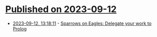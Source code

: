 # [Published on 2023-09-12](index.md)

* [2023-09-12, 13:18:11](https://lobste.rs/s/zbdjdi/sparrows_on_eagles_delegate_your_work) - [Sparrows on Eagles: Delegate your work to Prolog](https://www.youtube.com/watch?v=vdabv9EkYrY)
